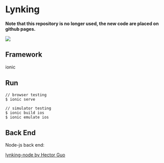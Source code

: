 # Lynking

**Note that this repository is no longer used, the new code are placed on github pages.**

![](https://camo.githubusercontent.com/0f64105d47fdf73e6f7ed1acf11e625ce7df08eb/687474703a2f2f7773332e73696e61696d672e636e2f6d773639302f3664306166323035677731663936623179703964676a323168383075346779742e6a7067)

## Framework

ionic

## Run

```
// browser testing
$ ionic serve

// simulator testing
$ ionic build ios
$ ionic emulate ios
```

 ## Back End

Node-js back end:

[lynking-node by Hector Guo](https://github.com/hectorguo/lynking-node)

 